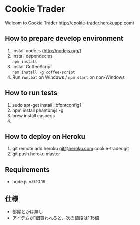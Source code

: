 # Cookie Trader

Welcom to Cookie Trader
http://cookie-trader.herokuapp.com/

## How to prepare develop environment
1. Install node.js (http://nodejs.org/)
2. Install dependecies  
```npm install```
3. Install CoffeeScript  
```npm install -g coffee-script```
4. Run ```run.bat``` on Windows / ```npm start``` on non-Windows

## How to run tests
1. sudo apt-get install libfontconfig1
1. npm install phantomjs -g
1. brew install casperjs
2. 

## How to deploy on Heroku
1. git remote add heroku git@heroku.com:cookie-trader.git
1. git push heroku master

## Requirements

- node.js v.0.10.19

## 仕様

- 部屋とかは無し
- アイテムが1個買われると、次の値段は1.15倍
